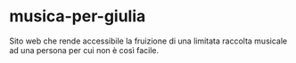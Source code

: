 # musica-per-giulia
Sito web che rende accessibile la fruizione di una limitata raccolta musicale ad una persona per cui non è così facile.
